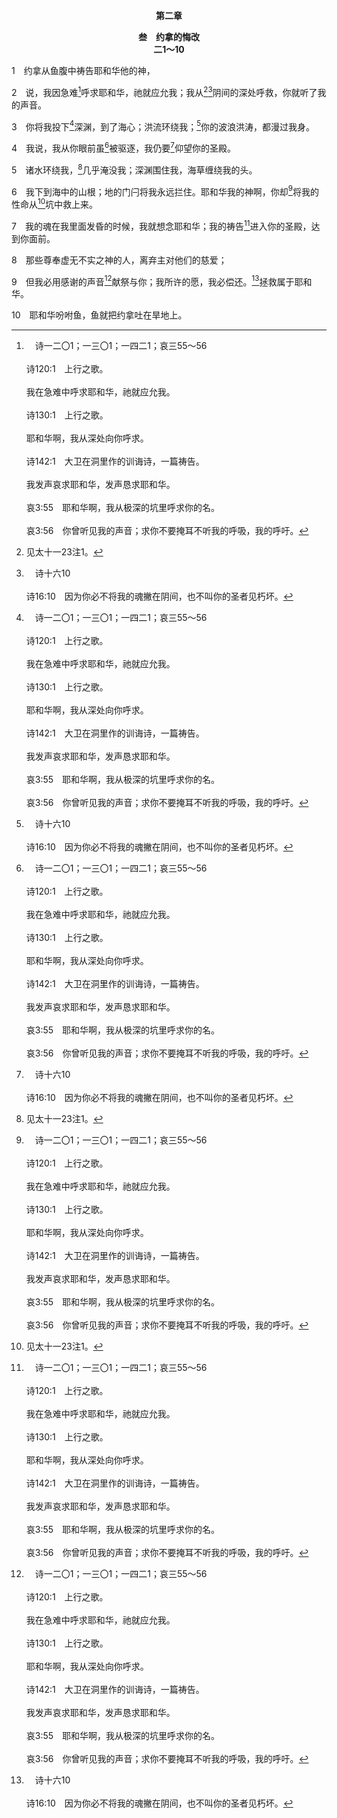 <p style="text-align:center;font-weight:bold;">第二章</p>

<p style="text-align:center;font-weight:bold;">叁　约拿的悔改<br>二1～10</p>

1　约拿从鱼腹中祷告耶和华他的神，

2　说，我因急难[^a]呼求耶和华，祂就应允我；我从[^1][^b]阴间的深处呼救，你就听了我的声音。

[^1]:见太十一23注1。

[^a]:　诗一二〇1；一三〇1；一四二1；哀三55～56<br><br>诗120:1　上行之歌。<br><br>我在急难中呼求耶和华，祂就应允我。<br><br>诗130:1　上行之歌。<br><br>耶和华啊，我从深处向你呼求。<br><br>诗142:1　大卫在洞里作的训诲诗，一篇祷告。<br><br>我发声哀求耶和华，发声恳求耶和华。<br><br>哀3:55　耶和华啊，我从极深的坑里呼求你的名。<br><br>哀3:56　你曾听见我的声音；求你不要掩耳不听我的呼吸，我的呼吁。

[^b]:　诗十六10<br><br>诗16:10　因为你必不将我的魂撇在阴间，也不叫你的圣者见朽坏。

3　你将我投下[^a]深渊，到了海心；洪流环绕我；[^b]你的波浪洪涛，都漫过我身。

[^a]:　诗六九2；八八6～7；哀三54<br><br>诗69:2　我陷在深淤泥中，没有立脚之地；我到了深水中，洪水漫过我身。<br><br>诗88:6　你把我放在极深的坑里，在黑暗的地方，在深处。<br><br>诗88:7　你的忿怒重压着我，你用你一切的波浪使我受苦。〔细拉〕<br><br>哀3:54　水流过我的头；我说，我被剪除了。

[^b]:　诗四二7<br><br>诗42:7　你的瀑布发声，深渊就与深渊响应；你的波浪洪涛，都漫过我身。

4　我说，我从你眼前虽[^a]被驱逐，我仍要[^b]仰望你的圣殿。

[^a]:　诗三一22<br><br>诗31:22　至于我，我曾惊惶地说，我从你眼前被隔绝；然而，我呼求你的时候，你仍听我恳求的声音。

[^b]:　王上八38<br><br>王上8:38　你的民以色列众人中，若有任何一人，自觉心中有罪疚，向这殿伸开双手，无论祷告什么，恳求什么，

5　诸水环绕我，[^1]几乎淹没我；深渊围住我，海草缠绕我的头。

[^1]:直译，达到我的魂。

6　我下到海中的山根；地的门闩将我永远拦住。耶和华我的神啊，你却[^a]将我的性命从[^1]坑中救上来。

[^1]:或，朽坏。

[^a]:　诗十六10；赛三八17<br><br>诗16:10　因为你必不将我的魂撇在阴间，也不叫你的圣者见朽坏。<br><br>赛38:17　看哪，我受大苦，本为使我得平安；你因爱拯救了我的魂脱离毁灭的坑，因为你已将我一切的罪扔在你的背后。

7　我的魂在我里面发昏的时候，我就想念耶和华；我的祷告[^a]进入你的圣殿，达到你面前。

[^a]:　诗十八6<br><br>诗18:6　我在急难中呼求耶和华，向我的神呼救。祂从殿中听了我的声音，我在祂面前的呼救入了祂的耳中。

8　那些尊奉虚无不实之神的人，离弃主对他们的慈爱；

9　但我必用感谢的声音[^a]献祭与你；我所许的愿，我必偿还。[^b]拯救属于耶和华。

[^a]:　诗五十14；23；一一六17～18；何十四2；来十三15<br><br>诗50:14　你要向神献上感谢祭；又要向至高者还你的愿；<br><br>诗50:23　凡献上感谢祭的，便是荣耀我；那使自己道路正直的，我必使他看见神的救恩。<br><br>诗116:17　我要将感谢祭献给你，又要呼求耶和华的名。<br><br>诗116:18　哦，我要在祂众民面前，向耶和华还我的愿；<br><br>何14:2　当带着祷告的话归向耶和华，对祂说，求你赦免一切罪孽，恩慈的收纳我们；这样，我们就把嘴唇的祭，如同牛犊献上。<br><br>来13:15　所以我们应当借着耶稣，常常向神献上赞美的祭，这就是承认主名之嘴唇的果子。

[^b]:　诗三8<br><br>诗3:8　拯救属于耶和华；愿你赐福给你的民。〔细拉〕

10　耶和华吩咐鱼，鱼就把约拿吐在旱地上。
